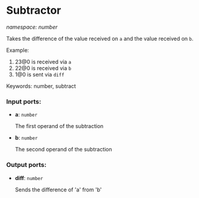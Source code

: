 # Subtractor

_namespace: number_

Takes the difference of the value received on `a` and the value received on `b`.

Example:

1. 23@0 is received via `a`
2. 22@0 is received via `b`
3. 1@0 is sent via `diff`

Keywords: number, subtract

### Input ports:

* __a__: ` number `

    The first operand of the subtraction


* __b__: ` number `

    The second operand of the subtraction

### Output ports:

* __diff__: ` number `

    Sends the difference of 'a' from 'b'

